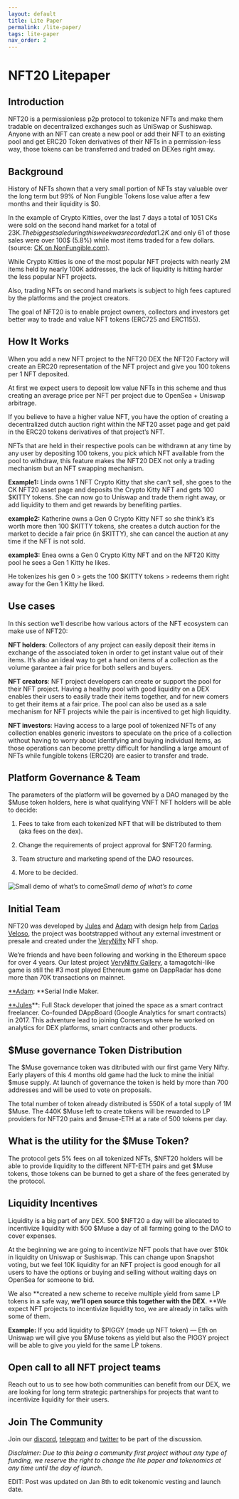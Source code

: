 ```yaml
---
layout: default
title: Lite Paper
permalink: /lite-paper/
tags: lite-paper
nav_order: 2
---
```


# NFT20 Litepaper

## Introduction

NFT20 is a permissionless p2p protocol to tokenize NFTs and make them tradable on decentralized exchanges such as UniSwap or Sushiswap. Anyone with an NFT can create a new pool or add their NFT to an existing pool and get ERC20 Token derivatives of their NFTs in a permission-less way, those tokens can be transferred and traded on DEXes right away.

## Background

History of NFTs shown that a very small portion of NFTs stay valuable over the long term but 99% of Non Fungible Tokens lose value after a few months and their liquidity is $0.

In the example of Crypto Kitties, over the last 7 days a total of 1051 CKs were sold on the second hand market for a total of 23K$. The biggest sale during this week was recorded at 1.2K$ and only 61 of those sales were over 100$ (5.8%) while most items traded for a few dollars. (source: [CK on NonFungible.com](https://nonfungible.com/market/history/cryptokitties?filter=saleType%3D&filter=blockTimestamp%3D2020-12-24%2C2020-12-31&length=10&sort=usdPrice%3Ddesc&start=0)).

While Crypto Kitties is one of the most popular NFT projects with nearly 2M items held by nearly 100K addresses, the lack of liquidity is hitting harder the less popular NFT projects.

Also, trading NFTs on second hand markets is subject to high fees captured by the platforms and the project creators.

The goal of NFT20 is to enable project owners, collectors and investors get better way to trade and value NFT tokens (ERC725 and ERC1155).

## How It Works

When you add a new NFT project to the NFT20 DEX the NFT20 Factory will create an ERC20 representation of the NFT project and give you 100 tokens per 1 NFT deposited.

At first we expect users to deposit low value NFTs in this scheme and thus creating an average price per NFT per project due to OpenSea + Uniswap arbitrage.

If you believe to have a higher value NFT, you have the option of creating a decentralized dutch auction right within the NFT20 asset page and get paid in the ERC20 tokens derivatives of that project’s NFT.

NFTs that are held in their respective pools can be withdrawn at any time by any user by depositing 100 tokens, you pick which NFT available from the pool to withdraw, this feature makes the NFT20 DEX not only a trading mechanism but an NFT swapping mechanism.

**Example1:** Linda owns 1 NFT Crypto Kitty that she can’t sell, she goes to the CK NFT20 asset page and deposits the Crypto Kitty NFT and gets 100 $KITTY tokens. She can now go to Uniswap and trade them right away, or add liquidity to them and get rewards by benefiting parties.

**example2:** Katherine owns a Gen 0 Crypto Kitty NFT so she think’s it’s worth more then 100 $KITTY tokens, she creates a dutch auction for the market to decide a fair price (in $KITTY), she can cancel the auction at any time if the NFT is not sold.

**example3:** Enea owns a Gen 0 Crypto Kitty NFT and on the NFT20 Kitty pool he sees a Gen 1 Kitty he likes.

He tokenizes his gen 0 > gets the 100 $KITTY tokens > redeems them right away for the Gen 1 Kitty he liked.

## **Use cases**

In this section we’ll describe how various actors of the NFT ecosystem can make use of NFT20:

**NFT holders**: Collectors of any project can easily deposit their items in exchange of the associated token in order to get instant value out of their items. It’s also an ideal way to get a hand on items of a collection as the volume garantee a fair price for both sellers and buyers.

**NFT creators**: NFT project developers can create or support the pool for their NFT project. Having a healthy pool with good liquidity on a DEX enables their users to easily trade their items together, and for new comers to get their items at a fair price. The pool can also be used as a sale mechanism for NFT projects while the pair is incentived to get high liquidity.

**NFT investors**: Having access to a large pool of tokenized NFTs of any collection enables generic investors to speculate on the price of a collection without having to worry about identifying and buying individual items, as those operations can become pretty difficult for handling a large amount of NFTs while fungible tokens (ERC20) are easier to transfer and trade.

## Platform Governance & Team


The parameters of the platform will be governed by a DAO managed by the $Muse token holders, here is what qualifying VNFT NFT holders will be able to decide:

1. Fees to take from each tokenized NFT that will be distributed to them (aka fees on the dex).

1. Change the requirements of project approval for $NFT20 farming.

1. Team structure and marketing spend of the DAO resources.

1. More to be decided.

![Small demo of what’s to come](https://cdn-images-1.medium.com/max/2874/1*vj4S0mpjE6VrUeiT7DvF3Q.gif)_Small demo of what’s to come_

## Initial Team

NFT20 was developed by [Jules](https://twitter.com/jdourlens) and [Adam](https://twitter.com/surfcoderepeat) with design help from [Carlos Veloso](undefined), the project was bootstrapped without any external investment or presale and created under the [VeryNifty](https://verynifty.io) NFT shop.

We’re friends and have been following and working in the Ethereum space for over 4 years. Our latest project [VeryNifty Gallery](https:/gallery.verynifty.io), a tamagotchi-like game is still the #3 most played Ethereum game on DappRadar has done more than 70K transactions on mainnet.

[\*\*Adam](https://twitter.com/surfcoderepeat): \*\*Serial Indie Maker.

[\*\*Jules](https://twitter.com/jdourlens)\*\*: Full Stack developer that joined the space as a smart contract freelancer. Co-founded DAppBoard (Google Analytics for smart contracts) in 2017. This adventure lead to joining Consensys where he worked on analytics for DEX platforms, smart contracts and other products.

## $Muse governance Token Distribution

The $Muse governance token was ditributed with our first game Very Nifty. Early players of this 4 months old game had the luck to mine the initial $muse supply. At launch of governance the token is held by more than 700 addresses and will be used to vote on proposals.

The total number of token already distributed is 550K of a total supply of 1M $Muse. The 440K $Muse left to create tokens will be rewarded to LP providers for NFT20 pairs and $muse-ETH at a rate of 500 tokens per day.

## What is the utility for the $Muse Token?

The protocol gets 5% fees on all tokenized NFTs, $NFT20 holders will be able to provide liquidity to the different NFT-ETH pairs and get $Muse tokens, those tokens can be burned to get a share of the fees generated by the protocol.

## **Liquidity Incentives**

Liquidity is a big part of any DEX. 500 $NFT20 a day will be allocated to incentivize liquidity with 500 $Muse a day of all farming going to the DAO to cover expenses.

At the beginning we are going to incentivize NFT pools that have over $10k in liquidity on Uniswap or Sushiswap. This can change upon Snapshot voting, but we feel 10K liquidity for an NFT project is good enough for all users to have the options or buying and selling without waiting days on OpenSea for someone to bid.

We also **created a new scheme to receive multiple yield from same LP tokens in a safe way, **we’ll open source this together with the DEX**. **We expect NFT projects to incentivize liquidity too, we are already in talks with some of them.

**Example:** If you add liquidity to $PIGGY (made up NFT token) — Eth on Uniswap we will give you $Muse tokens as yield but also the PIGGY project will be able to give you yield for the same LP tokens.

## Open call to all NFT project teams

Reach out to us to see how both communities can benefit from our DEX, we are looking for long term strategic partnerships for projects that want to incentivize liquidity for their users.

## Join The Community

Join our [discord](https://discord.gg/kfByfux), [telegram](https://t.me/airprotocol) and [twitter](https://twitter.com/niftymuseum) to be part of the discussion.

_Disclaimer: Due to this being a community first project without any type of funding, we reserve the right to change the lite paper and tokenomics at any time until the day of launch._

EDIT: Post was updated on Jan 8th to edit tokenomic vesting and launch date.
